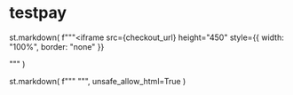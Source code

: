 # testpay
st.markdown(
    f"""<iframe
  src={checkout_url}
  height="450"
  style={{ width: "100%", border: "none" }}
></iframe>
"""
)


st.markdown(
        f"""
        <style>
        .stApp {{
            background-image: linear-gradient(rgba(255, 255, 255, 0.5), rgba(255, 255, 255, 0.90)), url({background_image});
            background-size: cover;
        }}
        </style>
        """,
        unsafe_allow_html=True
    )